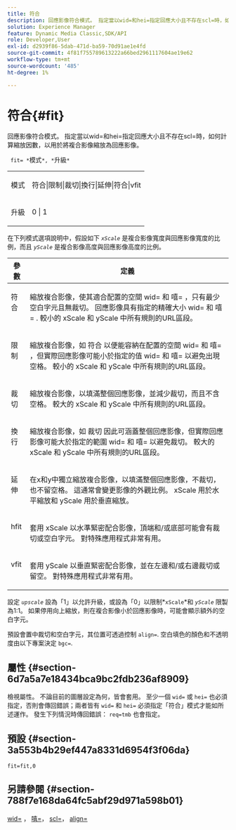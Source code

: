```yaml
---
title: 符合
description: 回應影像符合模式。 指定當以wid=和hei=指定回應大小且不存在scl=時，如何計算縮放因數，以用於將複合影像縮放為回應影像。
solution: Experience Manager
feature: Dynamic Media Classic,SDK/API
role: Developer,User
exl-id: d2939f86-5dab-471d-ba59-70d91ae1e4fd
source-git-commit: 4f81f755789613222a66bed2961117604ae19e62
workflow-type: tm+mt
source-wordcount: '485'
ht-degree: 1%

---
```


# 符合{#fit}

回應影像符合模式。 指定當以wid=和hei=指定回應大小且不存在scl=時，如何計算縮放因數，以用於將複合影像縮放為回應影像。

` fit= *`模式`*, *`升級`*`

<table id="simpletable_50FBDC6B7CB2448891DD0F491DEB5ACF"> 
 <tr class="strow"> 
  <td class="stentry"> <p> <span class="codeph"> <span class="varname"> 模式 </span> </span> </p> </td> 
  <td class="stentry"> <p> <span class="codeph"> 符合|限制|裁切|換行|延伸|符合|vfit </span> </p> </td> 
 </tr> 
 <tr class="strow"> 
  <td class="stentry"> <p> <span class="codeph"> <span class="varname"> 升級 </span> </span> </p> </td> 
  <td class="stentry"> <p> <span class="codeph"> 0 | 1 </span> </p> </td> 
 </tr> 
</table>

在下列模式選項說明中，假設如下 *`xScale`* 是複合影像寬度與回應影像寬度的比例，而且 *`yScale`* 是複合影像高度與回應影像高度的比例。

<table id="table_33408ECA9D164AFAA249F8589060545E"> 
 <thead> 
  <tr> 
   <th colname="col1" class="entry"> 參數 </th> 
   <th colname="col2" class="entry"> 定義 </th> 
  </tr> 
 </thead>
 <tbody> 
  <tr valign="top"> 
   <td colname="col1"> <p> <span class="codeph"> 符合 </span> </p> </td> 
   <td colname="col2"> <p>縮放複合影像，使其適合配置的空間 <span class="codeph"> wid= </span> 和 <span class="codeph"> 嘻= </span>，只有最少空白字元且無裁切。 回應影像具有指定的精確大小 <span class="codeph"> wid= </span> 和 <span class="codeph"> 嘻= </span>. 較小的 <span class="varname"> xScale </span> 和 <span class="varname"> yScale </span> 中所有規則的URL區段。 </p> </td> 
  </tr> 
  <tr valign="top"> 
   <td colname="col1"> <p> <span class="codeph"> 限制 </span> </p> </td> 
   <td colname="col2"> <p>縮放複合影像，如 <span class="codeph"> 符合 </span> 以便能容納在配置的空間 <span class="codeph"> wid= </span> 和 <span class="codeph"> 嘻= </span>，但實際回應影像可能小於指定的值 <span class="codeph"> wid= </span> 和 <span class="codeph"> 嘻= </span> 以避免出現空格。 較小的 <span class="varname"> xScale </span> 和 <span class="varname"> yScale </span> 中所有規則的URL區段。 </p> </td> 
  </tr> 
  <tr valign="top"> 
   <td colname="col1"> <p> <span class="codeph"> 裁切 </span> </p> </td> 
   <td colname="col2"> <p>縮放複合影像，以填滿整個回應影像，並減少裁切，而且不含空格。 較大的 <span class="varname"> xScale </span> 和 <span class="varname"> yScale </span> 中所有規則的URL區段。 </p> </td> 
  </tr> 
  <tr valign="top"> 
   <td colname="col1"> <p> <span class="codeph"> 換行 </span> </p> </td> 
   <td colname="col2"> <p>縮放複合影像，如 <span class="codeph"> 裁切 </span> 因此可涵蓋整個回應影像，但實際回應影像可能大於指定的範圍 <span class="codeph"> wid= </span> 和 <span class="codeph"> 嘻= </span> 以避免裁切。 較大的 <span class="varname"> xScale </span> 和 <span class="varname"> yScale </span>中所有規則的URL區段。 </p> </td> 
  </tr> 
  <tr valign="top"> 
   <td colname="col1"> <p> <span class="codeph"> 延伸 </span> </p> </td> 
   <td colname="col2"> <p>在x和y中獨立縮放複合影像，以填滿整個回應影像，不裁切，也不留空格。 這通常會變更影像的外觀比例。 <span class="varname"> xScale </span> 用於水平縮放和 <span class="varname"> yScale </span> 用於垂直縮放。 </p> </td> 
  </tr> 
  <tr valign="top"> 
   <td colname="col1"> <p> <span class="codeph"> hfit </span> </p> </td> 
   <td colname="col2"> <p>套用 <span class="varname"> xScale </span> 以水準緊密配合影像，頂端和/或底部可能會有裁切或空白字元。 對特殊應用程式非常有用。 </p> </td> 
  </tr> 
  <tr valign="top"> 
   <td colname="col1"> <p> <span class="codeph"> vfit </span> </p> </td> 
   <td colname="col2"> <p>套用 <span class="varname"> yScale </span> 以垂直緊密配合影像，並在左邊和/或右邊裁切或留空。 對特殊應用程式非常有用。 </p> </td> 
  </tr> 
 </tbody> 
</table>

設定 *`upscale`* 設為「1」以允許升級，或設為「0」以限制*`xScale`*和 *`yScale`* 限製為1:1。 如果停用向上縮放，則在複合影像小於回應影像時，可能會顯示額外的空白字元。

預設會置中裁切和空白字元，其位置可透過控制 `align=`. 空白填色的顏色和不透明度由以下專案決定 `bgc=`.

## 屬性 {#section-6d7a5a7e18434bca9bc2fdb236af8909}

檢視屬性。 不論目前的圖層設定為何，皆會套用。 至少一個 `wid=` 或 `hei=` 也必須指定，否則會傳回錯誤；兩者皆有 `wid=` 和 `hei=` 必須指定「符合」模式才能如所述運作。 發生下列情況時傳回錯誤： `req=tmb` 也會指定。

## 預設 {#section-3a553b4b29ef447a8331d6954f3f06da}

`fit=fit,0`

## 另請參閱 {#section-788f7e168da64fc5abf29d971a598b01}

[wid=](../../../../../is-api/http-ref/image-serving-api-ref/c-http-protocol-reference/c-command-reference/r-is-http-wid.md#reference-bfeadcb67bf4485f851eb21345527e47) ， [嘻=](../../../../../is-api/http-ref/image-serving-api-ref/c-http-protocol-reference/c-command-reference/r-is-http-hei.md#reference-6d6f556ccc0e4b98a815e8a5c1944a96)， [scl=](../../../../../is-api/http-ref/image-serving-api-ref/c-http-protocol-reference/c-command-reference/r-scl.md#reference-b2a74e493d0d407e98fe350551ba3fcc)， [align=](../../../../../is-api/http-ref/image-serving-api-ref/c-http-protocol-reference/c-command-reference/r-align.md#reference-b7d6b87c75124d78884f916dd6544bc7)
